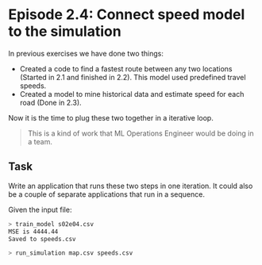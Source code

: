 # Episode 2.4: Connect speed model to the simulation

In previous exercises we have done two things:

- Created a code to find a fastest route between any two locations (Started in 2.1 and finished in 2.2). This model used predefined travel speeds.
- Created a model to mine historical data and estimate speed for each road (Done in 2.3).

Now it is the time to plug these two together in a iterative loop.

> This is a kind of work that ML Operations Engineer would be doing in a team.



## Task

Write an application that runs these two steps in one iteration. It could also be a couple of separate applications that run in a sequence.

Given the input file:

```bash
> train_model s02e04.csv
MSE is 4444.44
Saved to speeds.csv

> run_simulation map.csv speeds.csv 

```







